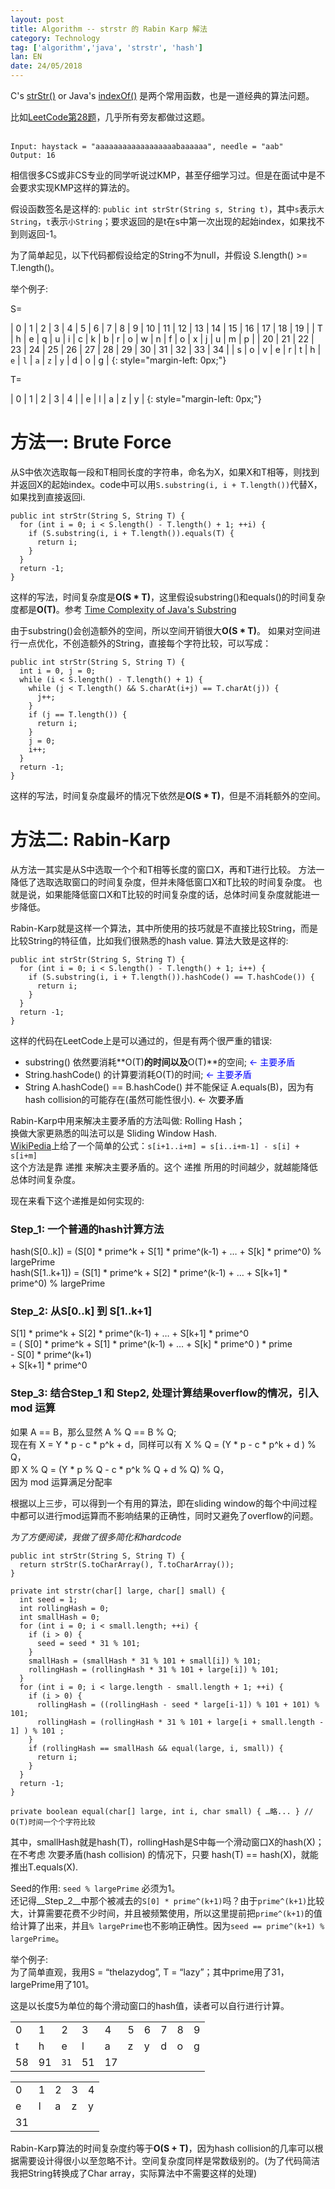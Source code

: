 ```yaml
---
layout: post
title: Algorithm -- strstr 的 Rabin Karp 解法
category: Technology
tag: ['algorithm','java', 'strstr', 'hash']
lan: EN
date: 24/05/2018
---
```


C's [strStr()](http://www.cplusplus.com/reference/cstring/strstr/) or Java's [indexOf()](https://docs.oracle.com/javase/7/docs/api/java/lang/String.html#indexOf(java.lang.String)) 是两个常用函数，也是一道经典的算法问题。

比如[LeetCode第28题](https://leetcode.com/problems/implement-strstr/description/)，几乎所有旁友都做过这题。
<br/>
<br/>

    Input: haystack = "aaaaaaaaaaaaaaaaaabaaaaaa", needle = "aab"
    Output: 16

<!--preview-->

相信很多CS或非CS专业的同学听说过KMP，甚至仔细学习过。但是在面试中是不会要求实现KMP这样的算法的。

假设函数签名是这样的: `public int strStr(String s, String t)`，其中`s`表示`大String`，`t`表示`小String`；要求返回的是t在s中第一次出现的起始index，如果找不到则返回-1。

为了简单起见，以下代码都假设给定的String不为null，并假设 S.length() >= T.length()。

举个例子:

S=

| 0 | 1 | 2 | 3 | 4 | 5 | 6 | 7 | 8 | 9 | 10 | 11 | 12 | 13 | 14 | 15 | 16 | 17 | 18 | 19 |
| T | h | e | q | u | i | c | k | b | r | o | w | n | f | o | x | j | u | m | p |
| 20 | 21 | 22 | 23 | 24 | 25 | 26 | 27 | 28 | 29 | 30 | 31 | 32 | 33 | 34 |
| s | o | v | e | r | t | h | `e` | `l` | `a` | `z` | `y` | d | o | g |
{: style="margin-left: 0px;"}

T=

| 0 | 1 | 2 | 3 | 4 |
| e | l | a | z | y |
{: style="margin-left: 0px;"}

# 方法一: Brute Force

从S中依次选取每一段和T相同长度的字符串，命名为X，如果X和T相等，则找到并返回X的起始index。code中可以用`S.substring(i, i + T.length())`代替X，如果找到直接返回i.

    public int strStr(String S, String T) {
      for (int i = 0; i < S.length() - T.length() + 1; ++i) {
        if (S.substring(i, i + T.length()).equals(T) {
          return i;
        }
      }
      return -1;
    }

这样的写法，时间复杂度是**O(S * T)**，这里假设substring()和equals()的时间复杂度都是**O(T)**。参考 [Time Complexity of Java's Substring](https://stackoverflow.com/questions/4679746/time-complexity-of-javas-substring)

由于substring()会创造额外的空间，所以空间开销很大**O(S * T)**。
如果对空间进行一点优化，不创造额外的String，直接每个字符比较，可以写成：

    public int strStr(String S, String T) {
      int i = 0, j = 0;
      while (i < S.length() - T.length() + 1) {
        while (j < T.length() && S.charAt(i+j) == T.charAt(j)) {
          j++;
        }
        if (j == T.length()) {
          return i;
        }
        j = 0;
        i++;
      }
      return -1;
    }

这样的写法，时间复杂度最坏的情况下依然是**O(S * T)**，但是不消耗额外的空间。

# 方法二: Rabin-Karp

从方法一其实是从S中选取一个个和T相等长度的窗口X，再和T进行比较。
方法一降低了选取选取窗口的时间复杂度，但并未降低窗口X和T比较的时间复杂度。
也就是说，如果能降低窗口X和T比较的时间复杂度的话，总体时间复杂度就能进一步降低。

Rabin-Karp就是这样一个算法，其中所使用的技巧就是不直接比较String，而是比较String的特征值，比如我们很熟悉的hash value. 算法大致是这样的:

    public int strStr(String S, String T) {
      for (int i = 0; i < S.length() - T.length() + 1; i++) {
        if (S.substring(i, i + T.length()).hashCode() == T.hashCode()) {
          return i;
        }
      }
      return -1;
    }

这样的代码在LeetCode上是可以通过的，但是有两个很严重的错误:

  * substring() 依然要消耗**O(T)**的时间以及**O(T)**的空间; <span style="color:blue">← 主要矛盾</span>
  * String.hashCode() 的计算要消耗O(T)的时间; <span style="color:blue">← 主要矛盾</span>
  * String A.hashCode() == B.hashCode() 并不能保证 A.equals(B)，因为有hash collision的可能存在(虽然可能性很小). <span style="color:black">← 次要矛盾</span>

Rabin-Karp中用来解决主要矛盾的方法叫做: Rolling Hash；
<br/>
换做大家更熟悉的叫法可以是 Sliding Window Hash.
<br/>
[WikiPedia](https://en.wikipedia.org/wiki/Rabin%E2%80%93Karp_algorithm)上给了一个简单的公式：`s[i+1..i+m] = s[i..i+m-1] - s[i] + s[i+m]`
<br/>
这个方法是靠 递推 来解决主要矛盾的。这个 递推 所用的时间越少，就越能降低总体时间复杂度。

现在来看下这个递推是如何实现的:

### Step_1: 一个普通的hash计算方法

hash(S[0..k]) = (S[0] * prime^k + S[1] * prime^(k-1) + … + S[k] * prime^0) % largePrime
<br/>
hash(S[1..k+1]) = (S[1] * prime^k + S[2] * prime^(k-1) + … + S[k+1] * prime^0) % largePrime

### Step_2: 从S[0..k] 到 S[1..k+1]

S[1] * prime^k + S[2] * prime^(k-1) + … + S[k+1] * prime^0
<br/>
    = ( S[0] * prime^k + S[1] * prime^(k-1) + … + S[k] * prime^0 ) * prime 
<br/>
    - S[0] * prime^(k+1)
<br/>
    + S[k+1] * prime^0

### Step_3: 结合Step_1 和 Step2, 处理计算结果overflow的情况，引入 mod 运算

如果 A == B，那么显然 A % Q == B % Q;
<br/>
现在有 X = Y * p - c * p^k + d，同样可以有 X % Q = (Y * p - c * p^k + d ) % Q，
<br/>
即 X % Q = (Y * p % Q - c * p^k % Q + d % Q) % Q，
<br/>
因为 mod 运算满足分配率

根据以上三步，可以得到一个有用的算法，即在sliding window的每个中间过程中都可以进行mod运算而不影响结果的正确性，同时又避免了overflow的问题。

*为了方便阅读，我做了很多简化和hardcode*

    public int strStr(String S, String T) {
      return strStr(S.toCharArray(), T.toCharArray());
    }

    private int strstr(char[] large, char[] small) {
      int seed = 1;
      int rollingHash = 0;
      int smallHash = 0;
      for (int i = 0; i < small.length; ++i) {
        if (i > 0) {
          seed = seed * 31 % 101;
        }
        smallHash = (smallHash * 31 % 101 + small[i]) % 101;
        rollingHash = (rollingHash * 31 % 101 + large[i]) % 101;
      }
      for (int i = 0; i < large.length - small.length + 1; ++i) {
        if (i > 0) {
          rollingHash = ((rollingHash - seed * large[i-1]) % 101 + 101) % 101;
          rollingHash = (rollingHash * 31 % 101 + large[i + small.length - 1] ) % 101 ;
        }
        if (rollingHash == smallHash && equal(large, i, small)) {
          return i;
        }
      }
      return -1;
    }

    private boolean equal(char[] large, int i, char small) { …略... } // O(T)时间一个个字符比较

其中，smallHash就是hash(T)，rollingHash是S中每一个滑动窗口X的hash(X)；
在不考虑 次要矛盾(hash collision) 的情况下，只要 hash(T) == hash(X)，就能推出T.equals(X).

Seed的作用: `seed % largePrime` 必须为1。
<br/>
还记得__Step_2__中那个被减去的`S[0] * prime^(k+1)`吗？由于`prime^(k+1)`比较大，计算需要花费不少时间，并且被频繁使用，所以这里提前把`prime^(k+1)`的值给计算了出来，并且`% largePrime`也不影响正确性。因为`seed == prime^(k+1) % largePrime`。

举个例子:
<br/>
为了简单直观，我用S = “thelazydog”, T = “lazy”；其中prime用了31，largePrime用了101。

这是以长度5为单位的每个滑动窗口的hash值，读者可以自行进行计算。

<table style="margin-left:0px;">
  <tr>
    <td>0</td>
    <td>1</td>
    <td>2</td>
    <td>3</td>
    <td>4</td>
    <td>5</td>
    <td>6</td>
    <td>7</td>
    <td>8</td>
    <td>9</td>
  </tr>
  <tr>
    <td>t</td>
    <td>h</td>
    <td>e</td>
    <td>l</td>
    <td>a</td>
    <td>z</td>
    <td>y</td>
    <td>d</td>
    <td>o</td>
    <td>g</td>
  </tr>
  <tr>
    <td>58</td>
    <td>91</td>
    <td><code>31</code></td>
    <td>51</td>
    <td>17</td>
  </tr>
</table>

<table style="margin-left:0px">
  <tr>
    <td>0</td>
    <td>1</td>
    <td>2</td>
    <td>3</td>
    <td>4</td>
  </tr>
  <tr>
    <td>e</td>
    <td>l</td>
    <td>a</td>
    <td>z</td>
    <td>y</td>
  </tr>
  <tr>
    <td>31</td>
  </tr>
</table>

Rabin-Karp算法的时间复杂度约等于**O(S + T)**，因为hash collision的几率可以根据需要设计得很小以至忽略不计。空间复杂度同样是常数级别的。(为了代码简洁我把String转换成了Char array，实际算法中不需要这样的处理)

